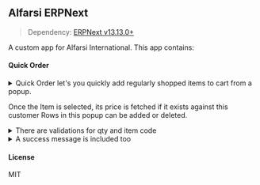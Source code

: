 ## Alfarsi ERPNext
> Dependency: [ERPNext v13.13.0+](https://github.com/frappe/erpnext/releases/tag/v13.13.0)

A custom app for Alfarsi International. This app contains:

#### Quick Order
<details>
  <summary>Quick Order let's you quickly add regularly shopped items to cart from a popup.</summary>
  
  ![photo_2021-10-26 13 13 53](https://user-images.githubusercontent.com/25857446/138831911-979be837-b84a-4129-9066-5f7f9ff26b5e.jpeg)
</details>

Once the Item is selected, its price is fetched if it exists against this customer
Rows in this popup can be added or deleted.
<details>
  <summary>There are validations for qty and item code</summary>
  <img width="718" alt="Screenshot 2021-10-26 at 1 15 40 PM" src="https://user-images.githubusercontent.com/25857446/138832184-5862f0e3-96c6-487e-b24c-3d54eb1a2da7.png">
</details>

<details>
  <summary>A success message is included too</summary>
  
  ![photo_2021-10-26 13 13 58](https://user-images.githubusercontent.com/25857446/138832259-2780ba9a-dfc8-4e0c-9113-41ee530688b1.jpeg)
</details>

#### License

MIT
